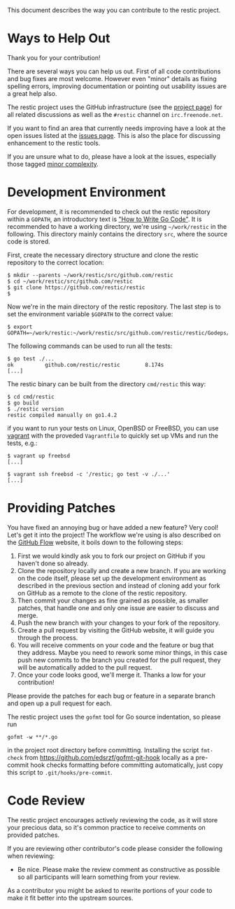 This document describes the way you can contribute to the restic project.

Ways to Help Out
================

Thank you for your contribution!

There are several ways you can help us out. First of all code contributions and
bug fixes are most welcome. However even "minor" details as fixing spelling
errors, improving documentation or pointing out usability issues are a great
help also.


The restic project uses the GitHub infrastructure (see the
[project page](https://github.com/restic/restic)) for all related discussions
as well as the `#restic` channel on `irc.freenode.net`.

If you want to find an area that currently needs improving have a look at the
open issues listed at the
[issues page](https://github.com/restic/restic/issues). This is also the place
for discussing enhancement to the restic tools.

If you are unsure what to do, please have a look at the issues, especially
those tagged
[minor complexity](https://github.com/restic/restic/labels/minor%20complexity).


Development Environment
=======================

For development, it is recommended to check out the restic repository within a
`GOPATH`, an introductory text is
["How to Write Go Code"](https://golang.org/doc/code.html). It is recommended
to have a working directory, we're using `~/work/restic` in the following. This
directory mainly contains the directory `src`, where the source code is stored.

First, create the necessary directory structure and clone the restic repository
to the correct location:

    $ mkdir --parents ~/work/restic/src/github.com/restic
    $ cd ~/work/restic/src/github.com/restic
    $ git clone https://github.com/restic/restic
    $ 

Now we're in the main directory of the restic repository. The last step is to
set the environment variable `$GOPATH` to the correct value:

    $ export GOPATH=~/work/restic:~/work/restic/src/github.com/restic/restic/Godeps/_workspace

The following commands can be used to run all the tests:

    $ go test ./...
    ok          github.com/restic/restic        8.174s
    [...]

The restic binary can be built from the directory `cmd/restic` this way:

    $ cd cmd/restic
    $ go build
    $ ./restic version
    restic compiled manually on go1.4.2

if you want to run your tests on Linux, OpenBSD or FreeBSD, you can use
[vagrant](https://www.vagrantup.com/) with the proveded `Vagrantfile` to
quickly set up VMs and run the tests, e.g.:

    $ vagrant up freebsd
    [...]

    $ vagrant ssh freebsd -c '/restic; go test -v ./...'
    [...]

Providing Patches
=================

You have fixed an annoying bug or have added a new feature? Very cool! Let's
get it into the project! The workflow we're using is also described on the
[GitHub Flow](https://guides.github.com/introduction/flow/) website, it boils
down to the following steps:

 1. First we would kindly ask you to fork our project on GitHub if you haven't
    done so already.
 2. Clone the repository locally and create a new branch. If you are working on
    the code itself, please set up the development environment as described in
    the previous section and instead of cloning add your fork on GitHub as a
    remote to the clone of the restic repository.
 3. Then commit your changes as fine grained as possible, as smaller patches,
    that handle one and only one issue are easier to discuss and merge.
 4. Push the new branch with your changes to your fork of the repository.
 5. Create a pull request by visiting the GitHub website, it will guide you
    through the process.
 6. You will receive comments on your code and the feature or bug that they
    address. Maybe you need to rework some minor things, in this case push new
    commits to the branch you created for the pull request, they will be
    automatically added to the pull request.
 7. Once your code looks good, we'll merge it. Thanks a low for your
    contribution!

Please provide the patches for each bug or feature in a separate branch and
open up a pull request for each.

The restic project uses the `gofmt` tool for Go source indentation, so please
run

    gofmt -w **/*.go

in the project root directory before committing. Installing the script
`fmt-check` from https://github.com/edsrzf/gofmt-git-hook locally as a
pre-commit hook checks formatting before committing automatically, just copy
this script to `.git/hooks/pre-commit`.

Code Review
===========

The restic project encourages actively reviewing the code, as it will store
your precious data, so it's common practice to receive comments on provided
patches.

If you are reviewing other contributor's code please consider the following
when reviewing:

* Be nice. Please make the review comment as constructive as possible so all
  participants will learn something from your review.

As a contributor you might be asked to rewrite portions of your code to make it
fit better into the upstream sources.
